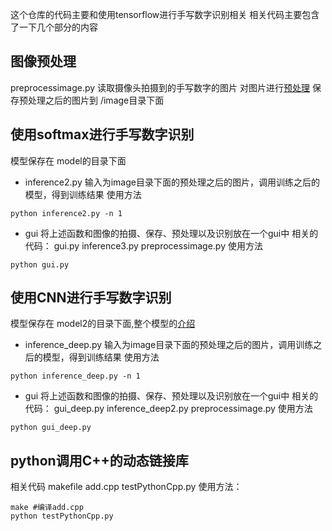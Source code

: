 这个仓库的代码主要和使用tensorflow进行手写数字识别相关
相关代码主要包含了一下几个部分的内容

## 图像预处理
preprocessimage.py
读取摄像头拍摄到的手写数字的图片
对图片进行[预处理](https://leslie-fang.github.io/2017/07/06/手写数字识别/)
保存预处理之后的图片到 /image目录下面

## 使用softmax进行手写数字识别
模型保存在 model的目录下面
* inference2.py
输入为image目录下面的预处理之后的图片，调用训练之后的模型，得到训练结果
使用方法
```
python inference2.py -n 1
```
* gui
将上述函数和图像的拍摄、保存、预处理以及识别放在一个gui中
相关的代码：
gui.py
inference3.py
preprocessimage.py
使用方法
```
python gui.py
```

## 使用CNN进行手写数字识别
模型保存在 model2的目录下面,整个模型的[介绍](https://leslie-fang.github.io/2017/07/15/卷积神经网络/)
* inference_deep.py
输入为image目录下面的预处理之后的图片，调用训练之后的模型，得到训练结果
使用方法
```
python inference_deep.py -n 1
```
* gui
将上述函数和图像的拍摄、保存、预处理以及识别放在一个gui中
相关的代码：
gui_deep.py
inference_deep2.py
preprocessimage.py
使用方法
```
python gui_deep.py
```

## python调用C++的动态链接库
相关代码
makefile
add.cpp
testPythonCpp.py
使用方法：
```
make #编译add.cpp
python testPythonCpp.py
```
